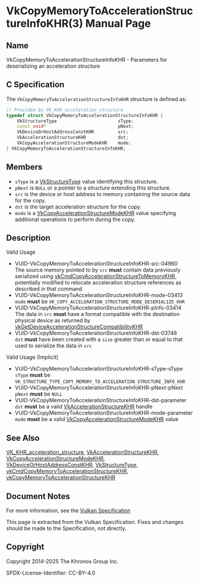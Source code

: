 # VkCopyMemoryToAccelerationStructureInfoKHR(3) Manual Page

## Name

VkCopyMemoryToAccelerationStructureInfoKHR - Parameters for deserializing an acceleration structure



## [](#_c_specification)C Specification

The `VkCopyMemoryToAccelerationStructureInfoKHR` structure is defined as:

```c++
// Provided by VK_KHR_acceleration_structure
typedef struct VkCopyMemoryToAccelerationStructureInfoKHR {
    VkStructureType                       sType;
    const void*                           pNext;
    VkDeviceOrHostAddressConstKHR         src;
    VkAccelerationStructureKHR            dst;
    VkCopyAccelerationStructureModeKHR    mode;
} VkCopyMemoryToAccelerationStructureInfoKHR;
```

## [](#_members)Members

- `sType` is a [VkStructureType](https://registry.khronos.org/vulkan/specs/latest/man/html/VkStructureType.html) value identifying this structure.
- `pNext` is `NULL` or a pointer to a structure extending this structure.
- `src` is the device or host address to memory containing the source data for the copy.
- `dst` is the target acceleration structure for the copy.
- `mode` is a [VkCopyAccelerationStructureModeKHR](https://registry.khronos.org/vulkan/specs/latest/man/html/VkCopyAccelerationStructureModeKHR.html) value specifying additional operations to perform during the copy.

## [](#_description)Description

Valid Usage

- [](#VUID-VkCopyMemoryToAccelerationStructureInfoKHR-src-04960)VUID-VkCopyMemoryToAccelerationStructureInfoKHR-src-04960  
  The source memory pointed to by `src` **must** contain data previously serialized using [vkCmdCopyAccelerationStructureToMemoryKHR](https://registry.khronos.org/vulkan/specs/latest/man/html/vkCmdCopyAccelerationStructureToMemoryKHR.html), potentially modified to relocate acceleration structure references as described in that command
- [](#VUID-VkCopyMemoryToAccelerationStructureInfoKHR-mode-03413)VUID-VkCopyMemoryToAccelerationStructureInfoKHR-mode-03413  
  `mode` **must** be `VK_COPY_ACCELERATION_STRUCTURE_MODE_DESERIALIZE_KHR`
- [](#VUID-VkCopyMemoryToAccelerationStructureInfoKHR-pInfo-03414)VUID-VkCopyMemoryToAccelerationStructureInfoKHR-pInfo-03414  
  The data in `src` **must** have a format compatible with the destination physical device as returned by [vkGetDeviceAccelerationStructureCompatibilityKHR](https://registry.khronos.org/vulkan/specs/latest/man/html/vkGetDeviceAccelerationStructureCompatibilityKHR.html)
- [](#VUID-VkCopyMemoryToAccelerationStructureInfoKHR-dst-03746)VUID-VkCopyMemoryToAccelerationStructureInfoKHR-dst-03746  
  `dst` **must** have been created with a `size` greater than or equal to that used to serialize the data in `src`

Valid Usage (Implicit)

- [](#VUID-VkCopyMemoryToAccelerationStructureInfoKHR-sType-sType)VUID-VkCopyMemoryToAccelerationStructureInfoKHR-sType-sType  
  `sType` **must** be `VK_STRUCTURE_TYPE_COPY_MEMORY_TO_ACCELERATION_STRUCTURE_INFO_KHR`
- [](#VUID-VkCopyMemoryToAccelerationStructureInfoKHR-pNext-pNext)VUID-VkCopyMemoryToAccelerationStructureInfoKHR-pNext-pNext  
  `pNext` **must** be `NULL`
- [](#VUID-VkCopyMemoryToAccelerationStructureInfoKHR-dst-parameter)VUID-VkCopyMemoryToAccelerationStructureInfoKHR-dst-parameter  
  `dst` **must** be a valid [VkAccelerationStructureKHR](https://registry.khronos.org/vulkan/specs/latest/man/html/VkAccelerationStructureKHR.html) handle
- [](#VUID-VkCopyMemoryToAccelerationStructureInfoKHR-mode-parameter)VUID-VkCopyMemoryToAccelerationStructureInfoKHR-mode-parameter  
  `mode` **must** be a valid [VkCopyAccelerationStructureModeKHR](https://registry.khronos.org/vulkan/specs/latest/man/html/VkCopyAccelerationStructureModeKHR.html) value

## [](#_see_also)See Also

[VK\_KHR\_acceleration\_structure](https://registry.khronos.org/vulkan/specs/latest/man/html/VK_KHR_acceleration_structure.html), [VkAccelerationStructureKHR](https://registry.khronos.org/vulkan/specs/latest/man/html/VkAccelerationStructureKHR.html), [VkCopyAccelerationStructureModeKHR](https://registry.khronos.org/vulkan/specs/latest/man/html/VkCopyAccelerationStructureModeKHR.html), [VkDeviceOrHostAddressConstKHR](https://registry.khronos.org/vulkan/specs/latest/man/html/VkDeviceOrHostAddressConstKHR.html), [VkStructureType](https://registry.khronos.org/vulkan/specs/latest/man/html/VkStructureType.html), [vkCmdCopyMemoryToAccelerationStructureKHR](https://registry.khronos.org/vulkan/specs/latest/man/html/vkCmdCopyMemoryToAccelerationStructureKHR.html), [vkCopyMemoryToAccelerationStructureKHR](https://registry.khronos.org/vulkan/specs/latest/man/html/vkCopyMemoryToAccelerationStructureKHR.html)

## [](#_document_notes)Document Notes

For more information, see the [Vulkan Specification](https://registry.khronos.org/vulkan/specs/latest/html/vkspec.html#VkCopyMemoryToAccelerationStructureInfoKHR)

This page is extracted from the Vulkan Specification. Fixes and changes should be made to the Specification, not directly.

## [](#_copyright)Copyright

Copyright 2014-2025 The Khronos Group Inc.

SPDX-License-Identifier: CC-BY-4.0